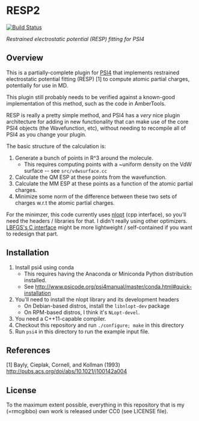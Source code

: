 # RESP2
[![Build Status](https://travis-ci.org/rmcgibbo/resp2.svg?branch=master)](https://travis-ci.org/rmcgibbo/resp2)

_Restrained electrostatic potential (RESP) fitting for PSI4_

Overview
--------

This is a partially-complete plugin for [PSI4](https://github.com/psi4/psi4public) that implements restrained electrostatic potential fitting (RESP) [1] to compute atomic partial charges, potentially for use in MD.

This plugin still probably needs to be verified against a known-good implementation of this method, such as the code in AmberTools.

RESP is really a pretty simple method, and PSI4 has a _very_ nice plugin architecture for adding in new functionality that
can make use of the core PSI4 objects (the Wavefunction, etc), without needing to recompile all of PSI4 as you change your plugin.

The basic structure of the calculation is:

1. Generate a bunch of points in R^3 around the molecule.
   * This requires computing points with a ~uniform density on the VdW surface -- see ``src/vdwsurface.cc``
2. Calculate the QM ESP at these points from the wavefunction.
3. Calculate the MM ESP at these points as a function of the atomic partial charges.
4. Minimize some norm of the difference between these two sets of charges w.r.t the atomic partial charges.

For the minimzer, this code currently uses [nlopt](http://ab-initio.mit.edu/wiki/index.php/NLopt) (cpp interface), so you'll
need the headers / libraries for that. I didn't really using other optimizers. [LBFGS's C interface](https://github.com/pandegroup/openmm/blob/master/libraries/lbfgs/src/lbfgs.cpp) might be more lightweight / self-contained if you want to redesign that part.

Installation
------------
1. Install psi4 using conda
   * This requires having the Anaconda or Miniconda Python distribution installed.
   * See http://www.psicode.org/psi4manual/master/conda.html#quick-installation
2. You'll need to install the nlopt library and its development headers
   * On Debian-based distros, install the `libnlopt-dev` package
   * On RPM-based distros, I think it's `NLopt-devel`.
3. You need a C++11-capable compiler.
4. Checkout this repository and run `./configure; make` in this directory
5. Run `psi4` in this directory to run the example input file.


References
----------
[1] Bayly, Cieplak, Cornell, and Kollman (1993) http://pubs.acs.org/doi/abs/10.1021/j100142a004

License
-------
To the maximum extent possible, everything in this repository that is my (=rmcgibbo) own work
is released under CC0 (see LICENSE file).
